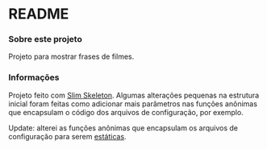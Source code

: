 # README

### Sobre este projeto

Projeto para mostrar frases de filmes.

### Informações

Projeto feito com [Slim Skeleton](https://github.com/slimphp/Slim-Skeleton). Algumas alterações pequenas na estrutura inicial foram feitas como adicionar mais parâmetros nas funções anônimas que encapsulam o código dos arquivos de configuração, por exemplo.

Update: alterei as funções anônimas que encapsulam os arquivos de configuração para serem [estáticas](https://raphael-da-silva.github.io/static-functions/).
